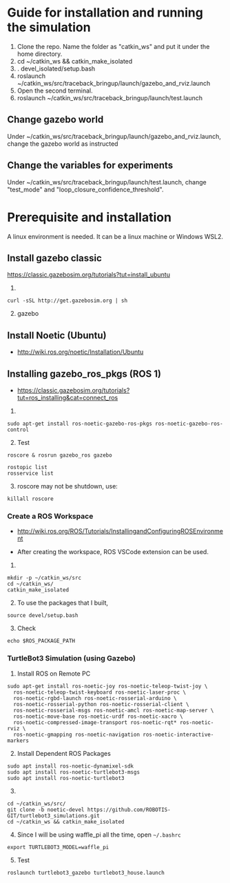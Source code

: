 # Guide for installation and running the simulation

1.  Clone the repo. Name the folder as "catkin_ws" and put it under the home directory.
2.  cd ~/catkin_ws && catkin_make_isolated
3.  . devel_isolated/setup.bash
4.  roslaunch ~/catkin_ws/src/traceback_bringup/launch/gazebo_and_rviz.launch
5.  Open the second terminal.
6.  roslaunch ~/catkin_ws/src/traceback_bringup/launch/test.launch

## Change gazebo world
Under ~/catkin_ws/src/traceback_bringup/launch/gazebo_and_rviz.launch, change the gazebo world as instructed

## Change the variables for experiments
Under ~/catkin_ws/src/traceback_bringup/launch/test.launch, change "test_mode" and "loop_closure_confidence_threshold".

# Prerequisite and installation
A linux environment is needed. It can be a linux machine or Windows WSL2.

## Install gazebo classic
https://classic.gazebosim.org/tutorials?tut=install_ubuntu

1. 
```
curl -sSL http://get.gazebosim.org | sh
```

2. gazebo

## Install Noetic (Ubuntu)
- http://wiki.ros.org/noetic/Installation/Ubuntu

## Installing gazebo_ros_pkgs (ROS 1)
- https://classic.gazebosim.org/tutorials?tut=ros_installing&cat=connect_ros

1. 
```
sudo apt-get install ros-noetic-gazebo-ros-pkgs ros-noetic-gazebo-ros-control
```

2. Test
```
roscore & rosrun gazebo_ros gazebo

rostopic list
rosservice list
```

3. roscore may not be shutdown, use:
```
killall roscore
```

### Create a ROS Workspace
- http://wiki.ros.org/ROS/Tutorials/InstallingandConfiguringROSEnvironment

- After creating the workspace, ROS VSCode extension can be used.

1. 
```
mkdir -p ~/catkin_ws/src
cd ~/catkin_ws/
catkin_make_isolated
```

2. To use the packages that I built,
```
source devel/setup.bash
```

3. Check
```
echo $ROS_PACKAGE_PATH
```

### TurtleBot3 Simulation (using Gazebo)
1. Install ROS on Remote PC
```
sudo apt-get install ros-noetic-joy ros-noetic-teleop-twist-joy \
  ros-noetic-teleop-twist-keyboard ros-noetic-laser-proc \
  ros-noetic-rgbd-launch ros-noetic-rosserial-arduino \
  ros-noetic-rosserial-python ros-noetic-rosserial-client \
  ros-noetic-rosserial-msgs ros-noetic-amcl ros-noetic-map-server \
  ros-noetic-move-base ros-noetic-urdf ros-noetic-xacro \
  ros-noetic-compressed-image-transport ros-noetic-rqt* ros-noetic-rviz \
  ros-noetic-gmapping ros-noetic-navigation ros-noetic-interactive-markers
```

2. Install Dependent ROS Packages
```
sudo apt install ros-noetic-dynamixel-sdk
sudo apt install ros-noetic-turtlebot3-msgs
sudo apt install ros-noetic-turtlebot3
```

3. 
```
cd ~/catkin_ws/src/
git clone -b noetic-devel https://github.com/ROBOTIS-GIT/turtlebot3_simulations.git
cd ~/catkin_ws && catkin_make_isolated
```

4. Since I will be using waffle_pi all the time, open `~/.bashrc`
```
export TURTLEBOT3_MODEL=waffle_pi
```

5. Test
```
roslaunch turtlebot3_gazebo turtlebot3_house.launch
```
